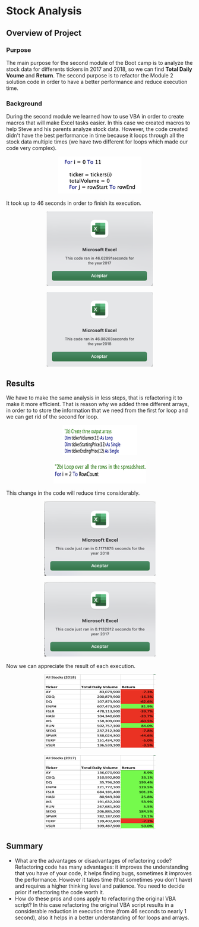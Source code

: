 # Stock Analysis
## Overview of Project

### Purpose
The main purpose for the second module of the Boot camp is to analyze the stock data for differents tickers in 2017 and 2018, so we can find **Total Daily Voume** and **Return**. The second purpose is to refactor the Module 2 solution code in order to have a better performance and reduce execution time.  


### Background
During the second module we learned how to use VBA in order to create macros that will make Excel tasks easier. In this case we created macros to help Steve and his parents analyze stock data. However, the code created didn't have the best performance in time because it loops through all the stock data multiple times (we have two different for loops which made our code very complex).  
<p align="center">
<img src="./Resources/twoarrays.png" widht="200" height="100">    
</p>  

It took up to 46 seconds in order to finish its execution. 
<p align="center">
<img src="./Resources/old2017.png" widht="400" height="200">    
</p>  

<p align="center">
<img src="./Resources/old2018.png" widht="400" height="200">    
</p>



## Results  
We have to make the same analysis in less steps, that is refactoring it to make it more efficient. That is reason why we added three different arrays, in order to to store the information that we need from the first for loop and we can get rid of the second for loop. 
<p align="center">
<img src="./Resources/arrays.png" width="200" height="80">  
</p>  
<p align="center">
<img src="./Resources/onearray.png" width="250" height="60">  
</p>  
This change in the code will reduce time considerably. 

<p align="center">
<img src="./Resources/VBA_Challenge_2018.png" width="300" height="200">  
</p>    

<p align="center">
<img src="./Resources/VBA_Challenge_2017.png" width="300" height="200">  
</p>   

Now we can appreciate the result of each execution.  
 
<p align="center">
<img src="./Resources/2018.png" width="300" height="200">  
</p>  

<p align="center">
<img src="./Resources/2017.png" width="300" height="200">  
</p> 

## Summary
 
- What are the advantages or disadvantages of refactoring code?  
Refactoring code has many advantages: it improves the understanding that you have of your code, it helps finding bugs, sometimes it improves the performance. However it takes time (that sometimes you don't have) and requires a higher thinking level and patience. You need to decide prior if refactoring the code worth it.  
- How do these pros and cons apply to refactoring the original VBA script?
In this case refactoring the original VBA script results in a considerable reduction in execution time (from 46 seconds to nearly 1 second), also it helps in a better understanding of for loops and arrays. 


